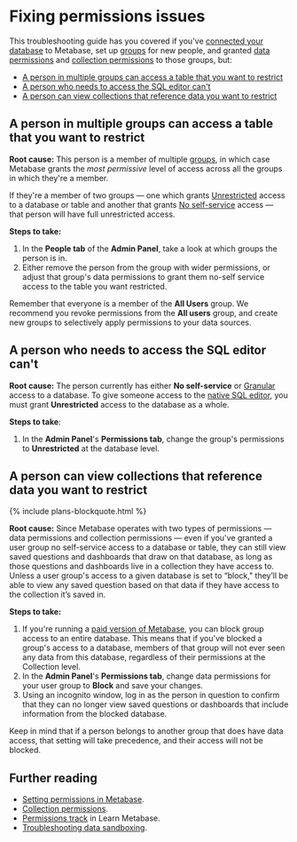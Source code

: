 # Fixing permissions issues

This troubleshooting guide has you covered if you've [connected your database][connecting-database] to Metabase, set up [groups][groups] for new people, and granted [data permissions][data-permissions] and [collection permissions][setting-collection-permissions] to those groups, but:

- [A person in multiple groups can access a table that you want to restrict](#a-person-in-multiple-groups-can-access-a-table-that-you-want-to-restrict)
- [A person who needs to access the SQL editor can't](#a-person-who-needs-to-access-the-sql-editor-cant)
- [A person can view collections that reference data you want to restrict](#a-person-can-view-collections-that-reference-data-you-want-to-restrict)

## A person in multiple groups can access a table that you want to restrict

**Root cause:** This person is a member of multiple [groups][groups], in which case Metabase grants the _most permissive_ level of access across all the groups in which they're a member.

If they're a member of two groups — one which grants [Unrestricted][unrestricted] access to a database or table and another that grants [No self-service][no-self-service] access — that person will have full unrestricted access.

**Steps to take:**

1. In the **People tab** of the **Admin Panel**, take a look at which groups the person is in.
2. Either remove the person from the group with wider permissions, or adjust that group's data permissions to grant them no-self service access to the table you want restricted.

Remember that everyone is a member of the **All Users** group. We recommend you revoke permissions from the **All users** group, and create new groups to selectively apply permissions to your data sources.

## A person who needs to access the SQL editor can't

**Root cause:** The person currently has either **No self-service** or [Granular][granular] access to a database. To give someone access to the [native SQL editor][native-query-editing], you must grant **Unrestricted** access to the database as a whole.

**Steps to take**:

1. In the **Admin Panel**'s **Permissions tab**, change the group's permissions to **Unrestricted** at the database level.

## A person can view collections that reference data you want to restrict

{% include plans-blockquote.html %}

**Root cause:** Since Metabase operates with two types of permissions — data permissions and collection permissions — even if you've granted a user group no self-service access to a database or table, they can still view saved questions and dashboards that draw on that database, as long as those questions and dashboards live in a collection they have access to. Unless a user group's access to a given database is set to “block," they’ll be able to view any saved question based on that data if they have access to the collection it’s saved in.

**Steps to take:**

1. If you're running a [paid version of Metabase](https://www.metabase.com/pricing), you can block group access to an entire database. This means that if you've blocked a group's access to a database, members of that group will not ever seen any data from this database, regardless of their permissions at the Collection level.
2. In the **Admin Panel**'s **Permissions tab**, change data permissions for your user group to **Block** and save your changes.
3. Using an incognito window, log in as the person in question to confirm that they can no longer view saved questions or dashboards that include information from the blocked database.

Keep in mind that if a person belongs to another group that does have data access, that setting will take precedence, and their access will not be blocked.

## Further reading

- [Setting permissions in Metabase][admin-permissions].
- [Collection permissions][collection-permissions].
- [Permissions track][learn-permissions] in Learn Metabase.
- [Troubleshooting data sandboxing][sandboxing].

[admin-permissions]: ../administration-guide/05-setting-permissions.html
[collection-permissions]: ../administration-guide/06-collections.html
[connecting-database]: ../administration-guide/01-managing-databases.html
[data-browser]: /learn/getting-started/data-browser.html
[data-model]: ../administration-guide/03-metadata-editing.html
[data-permissions]: ../administration-guide/data-permissions.html
[granular]: ../administration-guide/data-permissions.html#granular-access
[groups]: ../administration-guide/04-managing-users.html#groups
[learn-permissions]: /learn/permissions/index.html
[native-query-editing]: ../administration-guide/data-permissions.html#native-querying
[no-self-service]: ../administration-guide/data-permissions.html#no-self-service-access
[sandboxing]: ./sandboxing.html
[setting-collection-permissions]: ../administration-guide/06-collections.html#setting-permissions-for-collections
[unrestricted]: ../administration-guide/data-permissions.html#unrestricted-access
